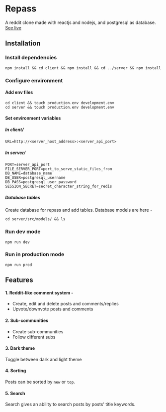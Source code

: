 # Repass
A reddit clone made with reactjs and nodejs, and postgresql as database.
[See live](http://devwrite.nareshbhusal.com)


## Installation
### Install dependencies
```
npm install && cd client && npm install && cd ../server && npm install
```

### Configure environment
#### Add env files
```
cd client && touch production.env development.env
cd server && touch production.env development.env
```

#### Set environment variables
##### In client/
```
URL=http://<server_host_address>:<server_api_port>
```

##### In server/
```
PORT=server_api_port
FILE_SERVER_PORT=port_to_serve_static_files_from
DB_NAME=database_name
DB_USER=postgresql_username
DB_PASS=postgresql_user_password
SESSION_SECRET=secret_character_string_for_redis
```

##### Database tables
Create database for repass and add tables. Database models are here -
```
cd server/src/models/ && ls
```

### Run dev mode
```
npm run dev
```

### Run in production mode
```
npm run prod
```

## Features

#### 1. Reddit-like comment system - 
   * Create, edit and delete posts and comments/replies
   * Upvote/downvote posts and comments
  
#### 2. Sub-communities
  * Create sub-communities
  * Follow different subs
  
#### 3. Dark theme
Toggle between dark and light theme

#### 4. Sorting
Posts can be sorted by ```new``` or ```top```.

#### 5. Search
Search gives an ability to search posts by posts' title keywords.
